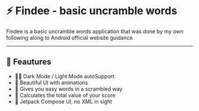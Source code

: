 # ⚡ Findee - basic uncramble words

Findee is a basic uncramble words application that was done by my own following along to Android official website guidance

---
## 🚀 Feautures

- 🐱‍👤 Dark Mode / Light Mode autoSupport
- 🎨 Beautiful UI with animations
- 🥊 Gives you easy words in a scrambled way
- 📝 Calculates the total value of your score
- 🌈 Jetpack Compose UI, no XML in sight
